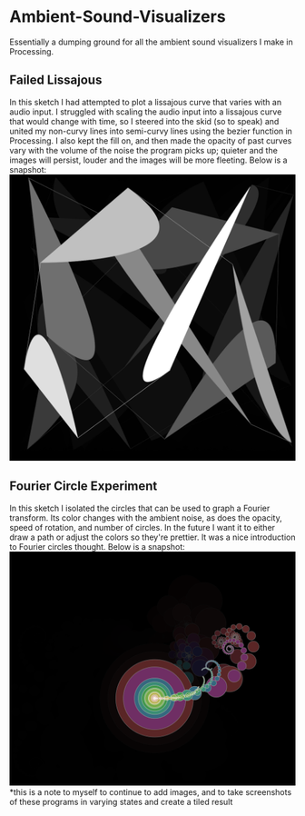 # Ambient-Sound-Visualizers
Essentially a dumping ground for all the ambient sound visualizers I make in Processing.

## Failed Lissajous
In this sketch I had attempted to plot a lissajous curve that varies with an audio input. I struggled with scaling the audio input into a lissajous curve that would change with time, so I steered into the skid (so to speak) and united my non-curvy lines into semi-curvy lines using the bezier function in Processing. I also kept the fill on, and then made the opacity of past curves vary with the volume of the noise the program picks up; quieter and the images will persist, louder and the images will be more fleeting. Below is a snapshot:
![](https://github.com/olearyf/Ambient-Sound-Visualizers/blob/master/images/Screenshot%20(184).png "Failed Lissajous")
## Fourier Circle Experiment
In this sketch I isolated the circles that can be used to graph a Fourier transform. Its color changes with the ambient noise, as does the opacity, speed of rotation, and number of circles. In the future I want it to either draw a path or adjust the colors so they're prettier. It was a nice introduction to Fourier circles thought. Below is a snapshot:
![](https://github.com/olearyf/Ambient-Sound-Visualizers/blob/master/images/Screenshot%20(183).png "Fourier Circle Experiment")
*this is a note to myself to continue to add images, and to take screenshots of these programs in varying states and create a tiled result
